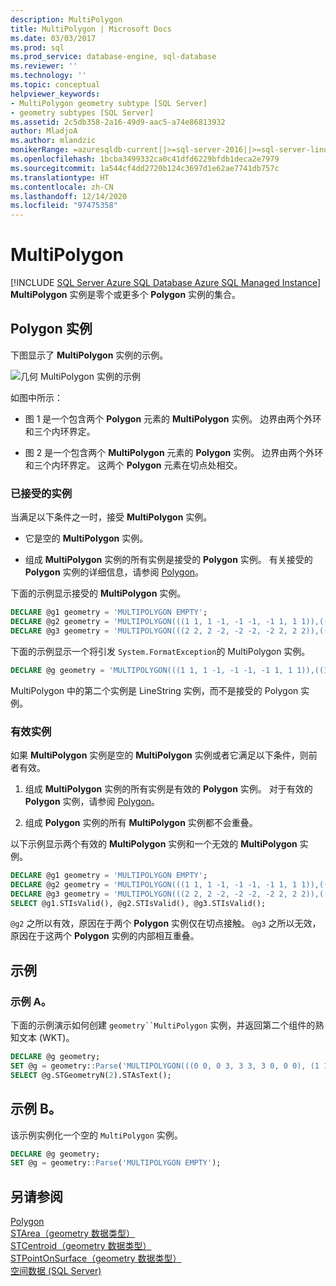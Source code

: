 ```yaml
---
description: MultiPolygon
title: MultiPolygon | Microsoft Docs
ms.date: 03/03/2017
ms.prod: sql
ms.prod_service: database-engine, sql-database
ms.reviewer: ''
ms.technology: ''
ms.topic: conceptual
helpviewer_keywords:
- MultiPolygon geometry subtype [SQL Server]
- geometry subtypes [SQL Server]
ms.assetid: 2c5db358-2a16-49d9-aac5-a74e86813932
author: MladjoA
ms.author: mlandzic
monikerRange: =azuresqldb-current||>=sql-server-2016||>=sql-server-linux-2017||=azuresqldb-mi-current
ms.openlocfilehash: 1bcba3499332ca0c41dfd6229bfdb1deca2e7979
ms.sourcegitcommit: 1a544cf4dd2720b124c3697d1e62ae7741db757c
ms.translationtype: HT
ms.contentlocale: zh-CN
ms.lasthandoff: 12/14/2020
ms.locfileid: "97475358"
---
```

# <a name="multipolygon"></a>MultiPolygon
[!INCLUDE [SQL Server Azure SQL Database Azure SQL Managed Instance](../../includes/applies-to-version/sql-asdb-asdbmi.md)]
  **MultiPolygon** 实例是零个或更多个 **Polygon** 实例的集合。  
  
## <a name="polygon-instances"></a>Polygon 实例  
 下图显示了 **MultiPolygon** 实例的示例。  
  
 ![几何 MultiPolygon 实例的示例](../../relational-databases/spatial/media/multipolygon.gif "几何 MultiPolygon 实例的示例")  
  
 如图中所示：  
  
-   图 1 是一个包含两个 **Polygon** 元素的 **MultiPolygon** 实例。 边界由两个外环和三个内环界定。  
  
-   图 2 是一个包含两个 **MultiPolygon** 元素的 **Polygon** 实例。 边界由两个外环和三个内环界定。 这两个 **Polygon** 元素在切点处相交。  
  
### <a name="accepted-instances"></a>已接受的实例  
 当满足以下条件之一时，接受 **MultiPolygon** 实例。  
  
-   它是空的 **MultiPolygon** 实例。  
  
-   组成 **MultiPolygon** 实例的所有实例是接受的 **Polygon** 实例。 有关接受的 **Polygon** 实例的详细信息，请参阅 [Polygon](../../relational-databases/spatial/polygon.md)。  
  
下面的示例显示接受的 **MultiPolygon** 实例。  
  
```sql  
DECLARE @g1 geometry = 'MULTIPOLYGON EMPTY';  
DECLARE @g2 geometry = 'MULTIPOLYGON(((1 1, 1 -1, -1 -1, -1 1, 1 1)),((1 1, 3 1, 3 3, 1 3, 1 1)))';  
DECLARE @g3 geometry = 'MULTIPOLYGON(((2 2, 2 -2, -2 -2, -2 2, 2 2)),((1 1, 3 1, 3 3, 1 3, 1 1)))';  
```  
  
下面的示例显示一个将引发 `System.FormatException`的 MultiPolygon 实例。  
  
```sql  
DECLARE @g geometry = 'MULTIPOLYGON(((1 1, 1 -1, -1 -1, -1 1, 1 1)),((1 1, 3 1, 3 3)))';  
```  
  
MultiPolygon 中的第二个实例是 LineString 实例，而不是接受的 Polygon 实例。  
  
### <a name="valid-instances"></a>有效实例  
 如果 **MultiPolygon** 实例是空的 **MultiPolygon** 实例或者它满足以下条件，则前者有效。  
  
1.  组成 **MultiPolygon** 实例的所有实例是有效的 **Polygon** 实例。 对于有效的 **Polygon** 实例，请参阅 [Polygon](../../relational-databases/spatial/polygon.md)。  
  
2.  组成 **Polygon** 实例的所有 **MultiPolygon** 实例都不会重叠。  

以下示例显示两个有效的 **MultiPolygon** 实例和一个无效的 **MultiPolygon** 实例。  
  
```sql  
DECLARE @g1 geometry = 'MULTIPOLYGON EMPTY';  
DECLARE @g2 geometry = 'MULTIPOLYGON(((1 1, 1 -1, -1 -1, -1 1, 1 1)),((1 1, 3 1, 3 3, 1 3, 1 1)))';  
DECLARE @g3 geometry = 'MULTIPOLYGON(((2 2, 2 -2, -2 -2, -2 2, 2 2)),((1 1, 3 1, 3 3, 1 3, 1 1)))';  
SELECT @g1.STIsValid(), @g2.STIsValid(), @g3.STIsValid();  
```  
  
`@g2` 之所以有效，原因在于两个 **Polygon** 实例仅在切点接触。 `@g3` 之所以无效，原因在于这两个 **Polygon** 实例的内部相互重叠。  
  
## <a name="examples"></a>示例  
### <a name="example-a"></a>示例 A。
下面的示例演示如何创建 `geometry``MultiPolygon` 实例，并返回第二个组件的熟知文本 (WKT)。  
  
```sql  
DECLARE @g geometry;  
SET @g = geometry::Parse('MULTIPOLYGON(((0 0, 0 3, 3 3, 3 0, 0 0), (1 1, 1 2, 2 1, 1 1)), ((9 9, 9 10, 10 9, 9 9)))');  
SELECT @g.STGeometryN(2).STAsText();  
```  
  
## <a name="example-b"></a>示例 B。
该示例实例化一个空的 `MultiPolygon` 实例。  
  
```sql  
DECLARE @g geometry;  
SET @g = geometry::Parse('MULTIPOLYGON EMPTY');  
```  
  
## <a name="see-also"></a>另请参阅  
 [Polygon](../../relational-databases/spatial/polygon.md)   
 [STArea（geometry 数据类型）](../../t-sql/spatial-geometry/starea-geometry-data-type.md)   
 [STCentroid（geometry 数据类型）](../../t-sql/spatial-geometry/stcentroid-geometry-data-type.md)   
 [STPointOnSurface（geometry 数据类型）](../../t-sql/spatial-geometry/stpointonsurface-geometry-data-type.md)   
 [空间数据 (SQL Server)](../../relational-databases/spatial/spatial-data-sql-server.md)  
  
  
